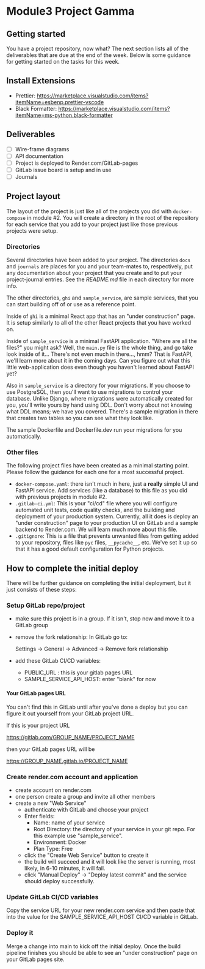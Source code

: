 # Module3 Project Gamma



## Getting started

You have a project repository, now what? The next section
lists all of the deliverables that are due at the end of the
week. Below is some guidance for getting started on the
tasks for this week.

## Install Extensions

* Prettier: <https://marketplace.visualstudio.com/items?itemName=esbenp.prettier-vscode>
* Black Formatter: <https://marketplace.visualstudio.com/items?itemName=ms-python.black-formatter>

## Deliverables

* [ ] Wire-frame diagrams
* [ ] API documentation
* [ ] Project is deployed to Render.com/GitLab-pages
* [ ] GitLab issue board is setup and in use
* [ ] Journals

## Project layout

The layout of the project is just like all of the projects
you did with `docker-compose` in module #2. You will create
a directory in the root of the repository for each service
that you add to your project just like those previous
projects were setup.

### Directories

Several directories have been added to your project. The
directories `docs` and `journals` are places for you and
your team-mates to, respectively, put any documentation
about your project that you create and to put your
project-journal entries. See the _README.md_ file in each
directory for more info.

The other directories, `ghi` and `sample_service`, are
sample services, that you can start building off of or use
as a reference point.

Inside of `ghi` is a minimal React app that has an "under
construction" page. It is setup similarly to all of the
other React projects that you have worked on.

Inside of `sample_service` is a minimal FastAPI application.
"Where are all the files?" you might ask? Well, the
`main.py` file is the whole thing, and go take look inside
of it... There's not even much in there..., hmm? That is
FastAPI, we'll learn more about it in the coming days. Can
you figure out what this little web-application does even
though you haven't learned about FastAPI yet?

Also in `sample_service` is a directory for your migrations.
If you choose to use PostgreSQL, then you'll want to use
migrations to control your database. Unlike Django, where
migrations were automatically created for you, you'll write
yours by hand using DDL. Don't worry about not knowing what
DDL means; we have you covered. There's a sample migration
in there that creates two tables so you can see what they
look like.

The sample Dockerfile and Dockerfile.dev run your migrations
for you automatically.

### Other files

The following project files have been created as a minimal
starting point. Please follow the guidance for each one for
a most successful project.

* `docker-compose.yaml`: there isn't much in here, just a
  **really** simple UI and FastAPI service. Add services
  (like a database) to this file as you did with previous
  projects in module #2.
* `.gitlab-ci.yml`: This is your "ci/cd" file where you will
  configure automated unit tests, code quality checks, and
  the building and deployment of your production system.
  Currently, all it does is deploy an "under construction"
  page to your production UI on GitLab and a sample backend
  to Render.com. We will learn much more about this file.
* `.gitignore`: This is a file that prevents unwanted files
  from getting added to your repository, files like
  `pyc` files, `__pycache__`, etc. We've set it up so that
  it has a good default configuration for Python projects.

## How to complete the initial deploy

There will be further guidance on completing the initial
deployment, but it just consists of these steps:

### Setup GitLab repo/project

* make sure this project is in a group. If it isn't, stop
  now and move it to a GitLab group
* remove the fork relationship: In GitLab go to:
  
  Settings -> General -> Advanced -> Remove fork relationship

* add these GitLab CI/CD variables:
  * PUBLIC_URL : this is your gitlab pages URL
  * SAMPLE_SERVICE_API_HOST: enter "blank" for now

#### Your GitLab pages URL

You can't find this in GitLab until after you've done a deploy
but you can figure it out yourself from your GitLab project URL.

If this is your project URL

https://gitlab.com/GROUP_NAME/PROJECT_NAME

then your GitLab pages URL will be

https://GROUP_NAME.gitlab.io/PROJECT_NAME

### Create render.com account and application

* create account on render.com
* one person create a group and invite all other members
* create a new "Web Service"
  * authenticate with GitLab and choose your project
  * Enter fields:
    * Name: name of your service
    * Root Directory: the directory of your service in your git repo.
      For this example use "sample_service".
    * Environment: Docker
    * Plan Type: Free
  * click the "Create Web Service" button to create it
  * the build will succeed and it will look like the server is running,
    most likely, in 6-10 minutes, it will fail.
  * click "Manual Deploy" -> "Deploy latest commit" and the service
    should deploy successfully.

### Update GitLab CI/CD variables

Copy the service URL for your new render.com service and then paste
that into the value for the SAMPLE_SERVICE_API_HOST CI/CD variable
in GitLab.

### Deploy it

Merge a change into main to kick off the initial deploy. Once the build pipeline
finishes you should be able to see an "under construction" page on your GitLab
pages site.
